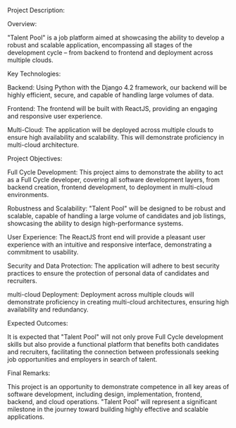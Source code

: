 Project Description:

Overview:

"Talent Pool" is a job platform aimed at showcasing the ability to develop a robust and scalable application, encompassing all stages of the development cycle – from backend to frontend and deployment across multiple clouds.

Key Technologies:

Backend: Using Python with the Django 4.2 framework, our backend will be highly efficient, secure, and capable of handling large volumes of data.

Frontend: The frontend will be built with ReactJS, providing an engaging and responsive user experience.

Multi-Cloud: The application will be deployed across multiple clouds to ensure high availability and scalability. This will demonstrate proficiency in multi-cloud architecture.

Project Objectives:

Full Cycle Development: This project aims to demonstrate the ability to act as a Full Cycle developer, covering all software development layers, from backend creation, frontend development, to deployment in multi-cloud environments.

Robustness and Scalability: "Talent Pool" will be designed to be robust and scalable, capable of handling a large volume of candidates and job listings, showcasing the ability to design high-performance systems.

User Experience: The ReactJS front end will provide a pleasant user experience with an intuitive and responsive interface, demonstrating a commitment to usability.

Security and Data Protection: The application will adhere to best security practices to ensure the protection of personal data of candidates and recruiters.

multi-cloud Deployment: Deployment across multiple clouds will demonstrate proficiency in creating multi-cloud architectures, ensuring high availability and redundancy.

Expected Outcomes:

It is expected that "Talent Pool" will not only prove Full Cycle development skills but also provide a functional platform that benefits both candidates and recruiters, facilitating the connection between professionals seeking job opportunities and employers in search of talent.

Final Remarks:

This project is an opportunity to demonstrate competence in all key areas of software development, including design, implementation, frontend, backend, and cloud operations. "Talent Pool" will represent a significant milestone in the journey toward building highly effective and scalable applications.

